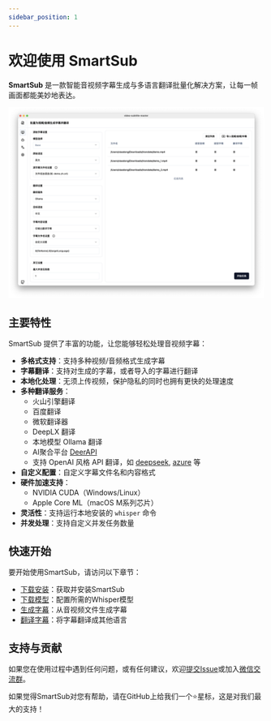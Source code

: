 ```yaml
---
sidebar_position: 1
---
```


# 欢迎使用 SmartSub

**SmartSub** 是一款智能音视频字幕生成与多语言翻译批量化解决方案，让每一帧画面都能美妙地表达。

![预览图](https://raw.githubusercontent.com/buxuku/SmartSub/main/resources/preview.png)

## 主要特性

SmartSub 提供了丰富的功能，让您能够轻松处理音视频字幕：

- **多格式支持**：支持多种视频/音频格式生成字幕
- **字幕翻译**：支持对生成的字幕，或者导入的字幕进行翻译
- **本地化处理**：无须上传视频，保护隐私的同时也拥有更快的处理速度
- **多种翻译服务**：
  - 火山引擎翻译
  - 百度翻译
  - 微软翻译器
  - DeepLX 翻译
  - 本地模型 Ollama 翻译
  - AI聚合平台 [DeerAPI](https://api.deerapi.com/register?aff=QvHM)
  - 支持 OpenAI 风格 API 翻译，如 [deepseek](https://www.deepseek.com/), [azure](https://azure.microsoft.com) 等
- **自定义配置**：自定义字幕文件名和内容格式
- **硬件加速支持**：
  - NVIDIA CUDA（Windows/Linux）
  - Apple Core ML（macOS M系列芯片）
- **灵活性**：支持运行本地安装的 `whisper` 命令
- **并发处理**：支持自定义并发任务数量

## 快速开始

要开始使用SmartSub，请访问以下章节：

- [下载安装](getting-started/installation)：获取并安装SmartSub
- [下载模型](getting-started/download-models)：配置所需的Whisper模型
- [生成字幕](features/generate-subtitles)：从音视频文件生成字幕
- [翻译字幕](features/translate-subtitles)：将字幕翻译成其他语言

## 支持与贡献

如果您在使用过程中遇到任何问题，或有任何建议，欢迎[提交Issue](https://github.com/buxuku/SmartSub/issues)或加入[微信交流群](https://github.com/buxuku/SmartSub#支持)。

如果觉得SmartSub对您有帮助，请在GitHub上给我们一个⭐星标，这是对我们最大的支持！
